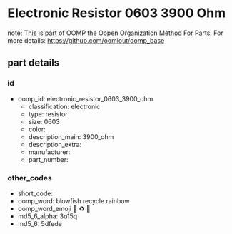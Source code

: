 # Electronic Resistor 0603 3900 Ohm  

note: This is part of OOMP the Oopen Organization Method For Parts. For more details: https://github.com/oomlout/oomp_base

##  part details





### id
* oomp_id: electronic_resistor_0603_3900_ohm
  * classification: electronic
  * type: resistor
  * size: 0603
  * color: 
  * description_main: 3900_ohm
  * description_extra: 
  * manufacturer: 
  * part_number: 

### other_codes
* short_code: 
* oomp_word: blowfish recycle rainbow
* oomp_word_emoji :blowfish: :recycle: :rainbow:
* md5_6_alpha: 3o15q
* md5_6: 5dfede
